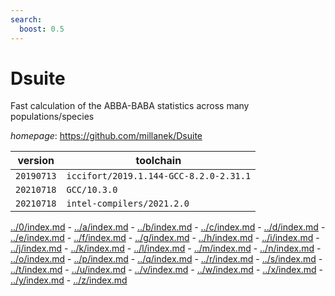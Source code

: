 ```yaml
---
search:
  boost: 0.5
---
```

# Dsuite

Fast calculation of the ABBA-BABA statistics across many populations/species

*homepage*: <https://github.com/millanek/Dsuite>

version | toolchain
--------|----------
``20190713`` | ``iccifort/2019.1.144-GCC-8.2.0-2.31.1``
``20210718`` | ``GCC/10.3.0``
``20210718`` | ``intel-compilers/2021.2.0``

[../0/index.md](0) - [../a/index.md](a) - [../b/index.md](b) - [../c/index.md](c) - [../d/index.md](d) - [../e/index.md](e) - [../f/index.md](f) - [../g/index.md](g) - [../h/index.md](h) - [../i/index.md](i) - [../j/index.md](j) - [../k/index.md](k) - [../l/index.md](l) - [../m/index.md](m) - [../n/index.md](n) - [../o/index.md](o) - [../p/index.md](p) - [../q/index.md](q) - [../r/index.md](r) - [../s/index.md](s) - [../t/index.md](t) - [../u/index.md](u) - [../v/index.md](v) - [../w/index.md](w) - [../x/index.md](x) - [../y/index.md](y) - [../z/index.md](z)

